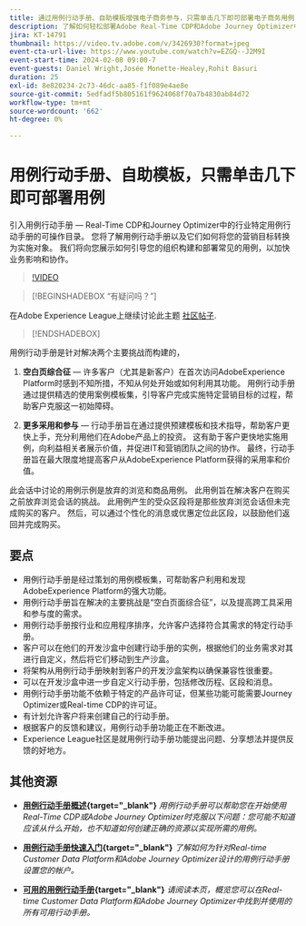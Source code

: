 ```yaml
---
title: 通过用例行动手册、自助模板增强电子商务参与，只需单击几下即可部署电子商务用例
description: 了解如何轻松部署Adobe Real-Time CDP和Adobe Journey Optimizer中的用例行动手册，并解锁潜在的改进电子商务客户参与度。
jira: KT-14791
thumbnail: https://video.tv.adobe.com/v/3426930?format=jpeg
event-cta-url-live: https://www.youtube.com/watch?v=EZGQ--J2M9I
event-start-time: 2024-02-08 09:00-7
event-guests: Daniel Wright,Josée Monette-Healey,Rohit Basuri
duration: 25
exl-id: 8e820234-2c73-46dc-aa85-f1f089e4ae8e
source-git-commit: 5edfadf5b805161f9624068f70a7b4830ab84d72
workflow-type: tm+mt
source-wordcount: '662'
ht-degree: 0%

---
```


# 用例行动手册、自助模板，只需单击几下即可部署用例

引入用例行动手册 — Real-Time CDP和Journey Optimizer中的行业特定用例行动手册的可操作目录。 您将了解用例行动手册以及它们如何将您的营销目标转换为实施对象。 我们将向您展示如何引导您的组织构建和部署常见的用例，以加快业务影响和协作。

>[!VIDEO](https://video.tv.adobe.com/v/3426930/?quality=12&learn=on)

>[!BEGINSHADEBOX “有疑问吗？”]

在Adobe Experience League上继续讨论此主题 [社区帖子](https://experienceleaguecommunities.adobe.com/t5/adobe-experience-platform/experience-league-live-post-session-discussion-use-case/m-p/651643#M488).

>[!ENDSHADEBOX]

用例行动手册是针对解决两个主要挑战而构建的，

1. **空白页综合征**  — 许多客户（尤其是新客户）在首次访问AdobeExperience Platform时感到不知所措，不知从何处开始或如何利用其功能。 用例行动手册通过提供精选的使用案例模板集，引导客户完成实施特定营销目标的过程，帮助客户克服这一初始障碍。

1. **更多采用和参与**  — 行动手册旨在通过提供预建模板和技术指导，帮助客户更快上手，充分利用他们在Adobe产品上的投资。  这有助于客户更快地实施用例，向利益相关者展示价值，并促进IT和营销团队之间的协作。  最终，行动手册旨在最大限度地提高客户从AdobeExperience Platform获得的采用率和价值。

此会话中讨论的用例示例是放弃的浏览和商品用例。 此用例旨在解决客户在购买之前放弃浏览会话的挑战。 此用例产生的受众区段将是那些放弃浏览会话但未完成购买的客户。 然后，可以通过个性化的消息或优惠定位此区段，以鼓励他们返回并完成购买。

## 要点

* 用例行动手册是经过策划的用例模板集，可帮助客户利用和发现AdobeExperience Platform的强大功能。
* 用例行动手册旨在解决的主要挑战是“空白页面综合征”，以及提高跨工具采用和参与度的需求。
* 用例行动手册按行业和应用程序排序，允许客户选择符合其需求的特定行动手册。
* 客户可以在他们的开发沙盒中创建行动手册的实例，根据他们的业务需求对其进行自定义，然后将它们移动到生产沙盒。
* 将架构从用例行动手册映射到客户的开发沙盒架构以确保兼容性很重要。
* 可以在开发沙盒中进一步自定义行动手册，包括修改历程、区段和消息。
* 用例行动手册功能不依赖于特定的产品许可证，但某些功能可能需要Journey Optimizer或Real-time CDP的许可证。
* 有计划允许客户将来创建自己的行动手册。
* 根据客户的反馈和建议，用例行动手册功能正在不断改进。
* Experience League社区是就用例行动手册功能提出问题、分享想法并提供反馈的好地方。

## 其他资源

* **[用例行动手册概述](https://experienceleague.adobe.com/docs/experience-platform/use-case-playbooks/playbooks/overview.html){target="_blank"}**
  *用例行动手册可以帮助您在开始使用Real-Time CDP或Adobe Journey Optimizer时克服以下问题：您可能不知道应该从什么开始，也不知道如何创建正确的资源以实现所需的用例。*

* **[用例行动手册快速入门](https://experienceleague.adobe.com/docs/experience-platform/use-case-playbooks/playbooks/get-started.html?lang=zh-Hans){target="_blank"}**
  *了解如何为针对Real-time Customer Data Platform和Adobe Journey Optimizer设计的用例行动手册设置您的帐户。*

* **[可用的用例行动手册](https://experienceleague.adobe.com/docs/experience-platform/use-case-playbooks/playbooks/playbooks-list.html?lang=zh-Hans){target="_blank"}**
  *请阅读本页，概览您可以在Real-time Customer Data Platform和Adobe Journey Optimizer中找到并使用的所有可用行动手册。*